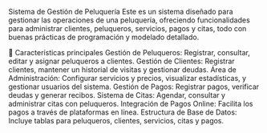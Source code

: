 Sistema de Gestión de Peluquería
Este es un sistema diseñado para gestionar las operaciones de una peluquería, ofreciendo funcionalidades para administrar clientes, peluqueros, servicios, pagos y citas, todo con buenas prácticas de programación y modelado detallado.

🚀 Características principales
Gestión de Peluqueros: Registrar, consultar, editar y asignar peluqueros a clientes.
Gestión de Clientes: Registrar clientes, mantener un historial de visitas y gestionar deudas.
Área de Administración: Configurar servicios y precios, visualizar estadísticas, y gestionar usuarios del sistema.
Gestión de Pagos: Registrar pagos, verificar deudas y generar recibos.
Sistema de Citas: Agendar, consultar y administrar citas con peluqueros.
Integración de Pagos Online: Facilita los pagos a través de plataformas en línea.
Estructura de Base de Datos: Incluye tablas para peluqueros, clientes, servicios, citas y pagos.
